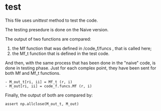 # test

This file uses _unittest_ method to test the code.

The testing presedure is done on the Naive version.

The output of two functions are compared:

1. the Mf function that was defined in /code_f/funcs , that is called here;
2. the Mf_t function that is defined in the test code.

And then, with the same process that has been done in the "naive" code, is done in testing phase. Just for each complex point, they have been sent for both Mf and Mf_t functions.
```
- M_out_t[ri, ii] = Mf_t (r, i)
- M_out[ri, ii] = code_f.funcs.Mf (r, i)
```

Finally, the output of both are compared by:
```
assert np.allclose(M_out_t, M_out)
```
